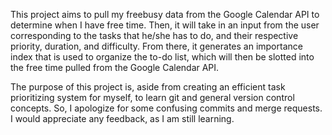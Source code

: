This project aims to pull my freebusy data from the Google Calendar API to determine when I have free time. Then, it will take in an input from the user corresponding to the tasks that he/she has to do, and their respective priority, duration, and difficulty. From there, it generates an importance index that is used to organize the to-do list, which will then be slotted into the free time pulled from the Google Calendar API.

The purpose of this project is, aside from creating an efficient task prioritizing system for myself, to learn git and general version control concepts. So, I apologize for some confusing commits and merge requests. I would appreciate any feedback, as I am still learning.
